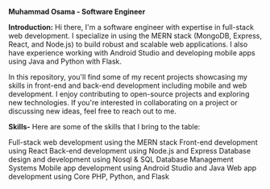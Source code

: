 **Muhammad Osama - Software Engineer**


**Introduction:**
Hi there, I'm a software engineer with expertise in full-stack web development. I specialize in using the MERN stack (MongoDB, Express, React, and Node.js) to build robust and scalable web applications. I also have experience working with Android Studio and developing mobile apps using Java and Python with Flask.

In this repository, you'll find some of my recent projects showcasing my skills in front-end and back-end development including mobile and web development. I enjoy contributing to open-source projects and exploring new technologies. If you're interested in collaborating on a project or discussing new ideas, feel free to reach out to me.


**Skills-**
Here are some of the skills that I bring to the table:

Full-stack web development using the MERN stack
Front-end development using React
Back-end development using Node.js and Express
Database design and development using Nosql & SQL Database Management Systems
Mobile app development using Android Studio and Java
Web app development using Core PHP, Python, and Flask


